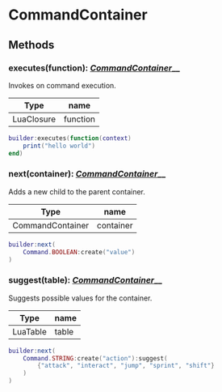 # CommandContainer

## Methods

### executes(function): [_CommandContainer_](commandcontainer.md)__

Invokes on command execution.

| Type       | name     |
| ---------- | -------- |
| LuaClosure | function |

```lua
builder:executes(function(context)
    print("hello world")
end)
```

### next(container): [_CommandContainer_](commandcontainer.md)__

Adds a new child to the parent container.

| Type             | name      |
| ---------------- | --------- |
| CommandContainer | container |

```lua
builder:next(
    Command.BOOLEAN:create("value")
)
```

### suggest(table): [_CommandContainer_](commandcontainer.md)__

Suggests possible values for the container.

| Type     | name  |
| -------- | ----- |
| LuaTable | table |

```lua
builder:next(
    Command.STRING:create("action"):suggest(
        {"attack", "interact", "jump", "sprint", "shift"}
    )
)
```
